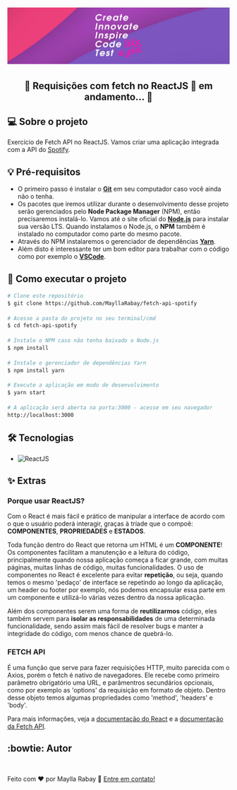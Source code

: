 <h1 align="center">
  <img alt="Create, innovate, inspire, code and test like a girl!" title="#MeuBanner" src="./banner.png" />
</h1>

<h2 align="center"> 
	🚧 Requisições com fetch no ReactJS 🚀 em andamento... 🚧
</h2>

## 💻 Sobre o projeto

 Exercício de Fetch API no ReactJS.
 Vamos criar uma aplicação integrada com a API do [Spotify](https://developer.spotify.com/documentation/web-api/).

## 💡 Pré-requisitos
 - O primeiro passo é instalar o [**Git**](https://git-scm.com) em seu computador caso você ainda não o tenha. 
 - Os pacotes que iremos utilizar durante o desenvolvimento desse projeto serão gerenciados pelo **Node Package Manager** (NPM), então precisaremos instalá-lo. Vamos até o site oficial do [**Node.js**](https://nodejs.org/en/) para instalar sua versão LTS. Quando instalamos o Node.js, o **NPM** também é instalado no computador como parte do mesmo pacote. 
 - Através do NPM instalaremos o gerenciador de dependências [**Yarn**](https://yarnpkg.com/getting-started).
 - Além disto é interessante ter um bom editor para trabalhar com o código como por exemplo o [**VSCode**](https://code.visualstudio.com/download).

## 🚀 Como executar o projeto
```bash
# Clone este repositório
$ git clone https://github.com/MayllaRabay/fetch-api-spotify

# Acesse a pasta do projeto no seu terminal/cmd
$ cd fetch-api-spotify

# Instale o NPM caso não tenha baixado o Node.js
$ npm install

# Instale o gerenciador de dependências Yarn
$ npm install yarn

# Execute a aplicação em modo de desenvolvimento
$ yarn start

# A aplicação será aberta na porta:3000 - acesse em seu navegador 
http://localhost:3000
```
## 🛠 Tecnologias
  - ![ReactJS](https://img.shields.io/badge/-ReactJS-4682b4)

## ✨ Extras
### Porque usar ReactJS?
 Com o React é mais fácil e prático de manipular a interface de acordo com o que o usuário poderá interagir, graças à tríade que o compoẽ: **COMPONENTES**, **PROPRIEDADES** e **ESTADOS**.

 Toda função dentro do React que retorna um HTML é um **COMPONENTE**! Os componentes facilitam a manutenção e a leitura do código, principalmente quando nossa aplicação começa a ficar grande, com muitas páginas, muitas linhas de código, muitas funcionalidades. O uso de componentes no React é excelente para evitar **repetição**, ou seja, quando temos o mesmo 'pedaço' de interface se repetindo ao longo da aplicação, um header ou footer por exemplo, nós podemos encapsular essa parte em um componente e utilizá-lo várias vezes dentro da nossa aplicação. 
 
 Além dos componentes serem uma forma de **reutilizarmos** código, eles também servem para **isolar as responsabilidades** de uma determinada funcionalidade, sendo assim mais fácil de resolver bugs e manter a integridade do código, com menos chance de quebrá-lo.
### FETCH API
 É uma função que serve para fazer requisições HTTP, muito parecida com o Axios, porém o fetch é nativo de navegadores. Ele recebe como primeiro parâmetro obrigatório uma URL, e parâmentros secundários opcionais, como por exemplo as 'options' da requisição em formato de objeto. Dentro desse objeto temos algumas propriedades como 'method', 'headers' e 'body'.

 Para mais informações, veja a [documentação do React](https://create-react-app.dev/docs/getting-started/) e a [documentação da Fetch API](https://developer.mozilla.org/pt-BR/docs/Web/API/Fetch_API).

## :bowtie: Autor
<a href="https://github.com/mayllarabay/">
 <img style="border-radius: 50%" src="https://avatars.githubusercontent.com/u/68441361?v=4" 
 width="100px" alt="" />
</a>

Feito com ❤️ por Maylla Rabay 👋 [Entre em contato!](https://www.linkedin.com/in/mayllarabay/)
